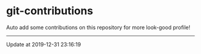 # git-contributions

Auto add some contributions on this repository for more look-good profile!

---

Update at 2019-12-31 23:16:19
